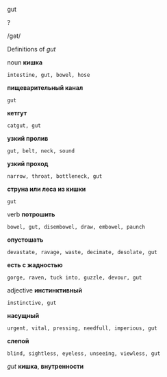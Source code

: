 gut

?

/ɡət/

Definitions of _gut_

noun
**кишка**

    intestine, gut, bowel, hose
**пищеварительный канал**

    gut
**кетгут**

    catgut, gut
**узкий пролив**

    gut, belt, neck, sound
**узкий проход**

    narrow, throat, bottleneck, gut
**струна или леса из кишки**

    gut

verb
**потрошить**

    bowel, gut, disembowel, draw, embowel, paunch
**опустошать**

    devastate, ravage, waste, decimate, desolate, gut
**есть с жадностью**

    gorge, raven, tuck into, guzzle, devour, gut

adjective
**инстинктивный**

    instinctive, gut
**насущный**

    urgent, vital, pressing, needfull, imperious, gut
**слепой**

    blind, sightless, eyeless, unseeing, viewless, gut

_gut_
**кишка**, **внутренности**